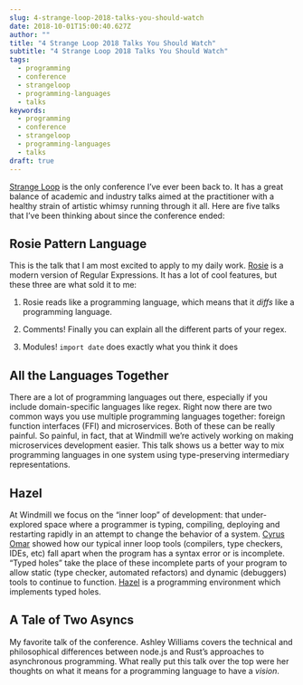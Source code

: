 ```yaml
---
slug: 4-strange-loop-2018-talks-you-should-watch
date: 2018-10-01T15:00:40.627Z
author: ""
title: "4 Strange Loop 2018 Talks You Should Watch"
subtitle: "4 Strange Loop 2018 Talks You Should Watch"
tags:
  - programming
  - conference
  - strangeloop
  - programming-languages
  - talks
keywords:
  - programming
  - conference
  - strangeloop
  - programming-languages
  - talks
draft: true
---
```


[Strange Loop](https://thestrangeloop.com/) is the only conference I’ve ever been back to. It has a great balance of academic and industry talks aimed at the practitioner with a healthy strain of artistic whimsy running through it all. Here are five talks that I’ve been thinking about since the conference ended:

## Rosie Pattern Language

This is the talk that I am most excited to apply to my daily work. [Rosie](https://gitlab.com/rosie-pattern-language/rosie) is a modern version of Regular Expressions. It has a lot of cool features, but these three are what sold it to me:

1. Rosie reads like a programming language, which means that it *diffs* like a programming language.

2. Comments! Finally you can explain all the different parts of your regex.

3. Modules! `import date` does exactly what you think it does


## All the Languages Together

There are a lot of programming languages out there, especially if you include domain-specific languages like regex. Right now there are two common ways you use multiple programming languages together: foreign function interfaces (FFI) and microservices. Both of these can be really painful. So painful, in fact, that at Windmill we’re actively working on making microservices development easier. This talk shows us a better way to mix programming languages in one system using type-preserving intermediary representations.


## Hazel

At Windmill we focus on the “inner loop” of development: that under-explored space where a programmer is typing, compiling, deploying and restarting rapidly in an attempt to change the behavior of a system. [Cyrus Omar](http://www.cs.cmu.edu/~comar) showed how our typical inner loop tools (compilers, type checkers, IDEs, etc) fall apart when the program has a syntax error or is incomplete. “Typed holes” take the place of these incomplete parts of your program to allow static (type checker, automated refactors) and dynamic (debuggers) tools to continue to function. [Hazel](http://hazel.org/) is a programming environment which implements typed holes.


## A Tale of Two Asyncs

My favorite talk of the conference. Ashley Williams covers the technical and philosophical differences between node.js and Rust’s approaches to asynchronous programming. What really put this talk over the top were her thoughts on what it means for a programming language to have a *vision*.

